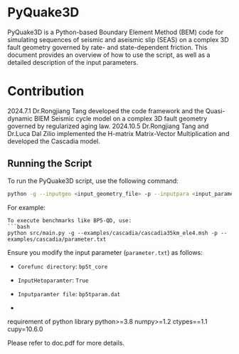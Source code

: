 # PyQuake3D

PyQuake3D is a Python-based Boundary Element Method (BEM) code for simulating sequences of seismic and aseismic slip (SEAS) on a complex 3D fault geometry governed by rate- and state-dependent friction. This document provides an overview of how to use the script, as well as a detailed description of the input parameters.

# Contribution
2024.7.1  Dr.Rongjiang Tang developed the code framework and the Quasi-dynamic BIEM Seismic cycle model on a complex 3D fault geometry governed by regularized aging law.
2024.10.5 Dr.Rongjiang Tang and Dr.Luca Dal Zilio implemented the H-matrix Matrix-Vector Multiplication and developed the Cascadia model.


## Running the Script

To run the PyQuake3D script, use the following command:
```bash
python -g --inputgeo <input_geometry_file> -p --inputpara <input_parameter_file>
```
For example:
```
To execute benchmarks like BP5-QD, use:
```bash
python src/main.py -g --examples/cascadia/cascadia35km_ele4.msh -p --examples/cascadia/parameter.txt
```
Ensure you modify the input parameter (`parameter.txt`) as follows:
- `Corefunc directory`: `bp5t_core`
- `InputHetoparamter`: `True`
- `Inputparamter file`: `bp5tparam.dat`

- 
requirement of python library
python>=3.8
numpy>=1.2
ctypes==1.1
cupy=10.6.0

Please refer to doc.pdf for more details.
